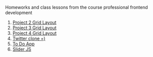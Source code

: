 Homeworks and class lessons from the course professional frontend development
<br>
1. [Project 2 Grid Layout](https://angemariya.github.io/FE-Prof-Main/Project-2/index.html)
2. [Project 3 Grid Layout](https://angemariya.github.io/FE-Prof-Main/Project-3/index.html)
3. [Project 4 Grid Layout](https://angemariya.github.io/FE-Prof-Main/Project-4/index.html)
4. [Twitter clone =)](https://angemariya.github.io/FE-Prof-Main/Project-5%20Twitter/index.html)
5. [To Do App](https://angemariya.github.io/FE-Prof-Main/Project-9-LocalStorage/index.html)
6. [Slider JS](https://angemariya.github.io/FE-Prof-Main/Project-10/index.html)
